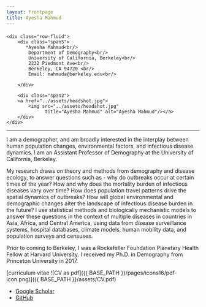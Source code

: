 ```yaml
---
layout: frontpage
title: Ayesha Mahmud
---
```


<div class="container">
<h4><a name=""></a></h4>

    <div class="row-fluid">
        <div class="span5">
           *Ayesha Mahmud<br/>
            Department of Demography<br/>
            University of California, Berkeley<br/>
            2232 Piedmont Ave<br/>
            Berkeley, CA 94720 <br/>
            Email: mahmuda@berkeley.edu<br/>
            
        </div>

        <div class="span2">
        <a href="../assets/headshot.jpg">
            <img src="../assets/headshot.jpg"
                  title="Ayesha Mahmud" alt="Ayesha Mahmud"/></a>
        </div>
    </div>
</div>


---

I am a demographer, and am broadly interested in the interplay between human population changes, environmental factors, and infectious disease dynamics. I am an Assistant Professor of Demography at the University of California, Berkeley. 

My research draws on theory and methods from demography and disease ecology, to answer questions such as - why do outbreaks occur at certain times of the year? How and why does the mortality burden of infectious diseases vary over time? How does population travel patterns drive the spatial dynamics of outbreaks? How will global environmental and demographic changes alter the landscape of infectious disease burden in the future? I use statistical methods and biologically mechanistic models to answer these questions in the context of multiple diseases in countries in Asia, Africa, and Central America, using data from disease surveillance systems, hospital databases, climate models, human mobility data, and population surveys and censuses.

Prior to coming to Berkeley, I was a Rockefeller Foundation Planetary Health Fellow at Harvard University. I received my Ph.D. in Demography from Princeton University in 2017.


[curriculum vitae ![CV as pdf]({{ BASE_PATH }}/pages/icons16/pdf-icon.png)]({{ BASE_PATH }}/assets/CV.pdf)<br/>


<div class="navbar">
  <div class="navbar-inner">
      <ul class="nav">
      		   <li><a href="https://scholar.google.com/citations?user=zcNNa7sAAAAJ&hl=en&inst=6453797383205921872">Google Scholar</a></li>
                    <li><a href="https://github.com/AyeshaMahmud">GitHub</a></li>
      </ul>
  </div>
</div>



